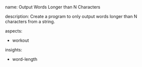 name: Output Words Longer than N Characters

description: Create a program to only output words longer than N characters from a string.

aspects:
  - workout

insights:
  - word-length

